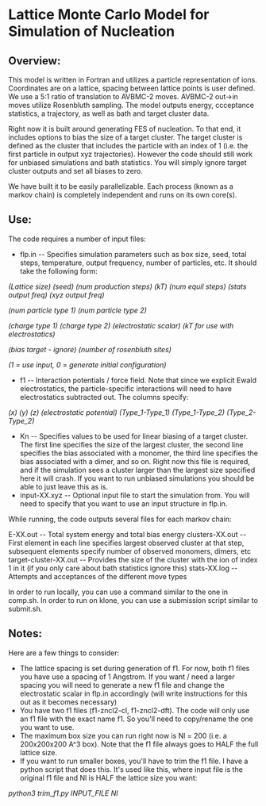 # Lattice Monte Carlo Model for Simulation of Nucleation

## Overview: 
This model is written in Fortran and utilizes a particle representation of ions. Coordinates are on a lattice, spacing between lattice points is user defined. We use a 5:1 ratio of translation to AVBMC-2 moves. AVBMC-2 out->in moves utilize Rosenbluth sampling. The model outputs energy, ccceptance statistics, a trajectory, as well as bath and target cluster data.

Right now it is built around generating FES of nucleation. To that end, it includes options to bias the size of a target cluster. The target cluster is defined as the cluster that includes the particle with an index of 1 (i.e. the first particle in output xyz trajectories). However the code should still work for unbiased simulations and bath statistics. You will simply ignore target cluster outputs and set all biases to zero.

We have built it to be easily parallelizable. Each process (known as a markov chain) is completely independent and runs on its own core(s). 

## Use:
The code requires a number of input files:

* flp.in -- Specifies simulation parameters such as box size, seed, total steps, temperature, output frequency, number of particles, etc. It should take the following form:
  
_(Lattice size) (seed) (num production steps) (kT) (num equil steps) (stats output freq) (xyz output freq)_

_(num particle type 1) (num particle type 2)_

_(charge type 1) (charge type 2) (electrostatic scalar) (kT for use with electrostatics)_
 
_(bias target - ignore) (number of rosenbluth sites)_

_(1 = use input, 0 = generate initial configuration)_

* f1 -- Interaction potentials / force field. Note that since we explicit Ewald electrostatics, the particle-specific interactions will need to have electrostatics subtracted out. The columns specify:
  
_(x) (y) (z) (electrostatic potential) (Type_1-Type_1) (Type_1-Type_2) (Type_2-Type_2)_

* Kn -- Specifies values to be used for linear biasing of a target cluster. The first line specifies the size of the largest cluster, the second line specifies the bias associated with a monomer, the third line specifies the bias associated with a dimer, and so on. Right now this file is required, and if the simulation sees a cluster larger than the largest size specified here it will crash. If you want to run unbiased simulations you should be able to just leave this as is.
* input-XX.xyz -- Optional input file to start the simulation from. You will need to specify that you want to use an input structure in flp.in.

While running, the code outputs several files for each markov chain:

E-XX.out -- Total system energy and total bias energy
clusters-XX.out -- First element in each line specifies largest observed cluster at that step, subsequent elements specify number of observed monomers, dimers, etc
target-cluster-XX.out -- Provides the size of the cluster with the ion of index 1 in it (if you only care about bath statistics ignore this)
stats-XX.log -- Attempts and acceptances of the different move types

In order to run locally, you can use a command similar to the one in comp.sh. In order to run on klone, you can use a submission script similar to submit.sh.

## Notes:
Here are a few things to consider:
* The lattice spacing is set during generation of f1. For now, both f1 files you have use a spacing of 1 Angstrom. If you want / need a larger spacing you will need to generate a new f1 file and change the electrostatic scalar in flp.in accordingly (will write instructions for this out as it becomes necessary)
* You have two f1 files (f1-zncl2-cl, f1-zncl2-dft). The code will only use an f1 file with the exact name f1. So you'll need to copy/rename the one you want to use. 
* The maximum box size you can run right now is Nl = 200 (i.e. a 200x200x200 A^3 box). Note that the f1 file always goes to HALF the full lattice size.
* If you want to run smaller boxes, you'll have to trim the f1 file. I have a python script that does this. It's used like this, where input file is the original f1 file and Nl is HALF the lattice size you want:

_python3 trim_f1.py INPUT_FILE Nl_

